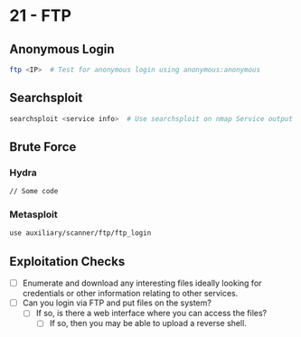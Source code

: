 # 21 - FTP

## Anonymous Login

```bash
ftp <IP>  # Test for anonymous login using anonymous:anonymous
```

## Searchsploit

```bash
searchsploit <service info>  # Use searchsploit on nmap Service output details
```

## Brute Force

### Hydra

```bash
// Some code
```

### Metasploit

```bash
use auxiliary/scanner/ftp/ftp_login
```

## Exploitation Checks

* [ ] Enumerate and download any interesting files ideally looking for credentials or other information relating to other services.
* [ ] Can you login via FTP and put files on the system?
  * [ ] If so, is there a web interface where you can access the files?
    * [ ] If so, then you may be able to upload a reverse shell.

